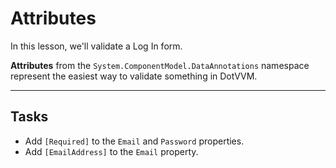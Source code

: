 ﻿---
Title: Attributes
CodeTask: 10_attributes.csharp.csx
---

# Attributes

In this lesson, we'll validate a Log In form.

__Attributes__ from the `System.ComponentModel.DataAnnotations` namespace represent the easiest way to validate something in DotVVM.

---

## Tasks

- Add `[Required]` to the `Email` and `Password` properties.
- Add `[EmailAddress]` to the `Email` property.